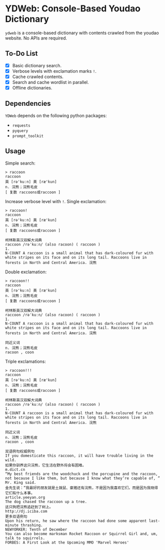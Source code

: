 # YDWeb: Console-Based Youdao Dictionary

`ydweb` is a console-based dictionary with contents crawled from the youdao website. No APIs are required.

## To-Do List

- [x] Basic dictionary search.
- [x] Verbose levels with exclamation marks `!`.
- [x] Cache crawled contents.
- [x] Search and cache wordlist in parallel.
- [x] Offline dictionaries.

## Dependencies

`YDWeb` depends on the following python packages:

* `requests`
* `pyquery`
* `prompt_toolkit`

## Usage

Simple search:

```
> raccoon                                                                       
raccoon
英 [rə'kuːn] 美 [ræ'kun]
n. 浣熊；浣熊毛皮
[ 复数 raccoons或raccoon ]
```

Increase verbose level with `!`. Single exclamation:

```
> raccoon!
raccoon
英 [rə'kuːn] 美 [ræ'kun]
n. 浣熊；浣熊毛皮
[ 复数 raccoons或raccoon ]

柯林斯英汉双解大词典
raccoon /rəˈkuːn/ (also racoon) ( raccoon )
1.
N-COUNT A raccoon is a small animal that has dark-coloured fur with white stripes on its face and on its long tail. Raccoons live in forests in North and Central America. 浣熊
```

Double exclamation:

```
> raccoon!!
raccoon
英 [rə'kuːn] 美 [ræ'kun]
n. 浣熊；浣熊毛皮
[ 复数 raccoons或raccoon ]

柯林斯英汉双解大词典
raccoon /rəˈkuːn/ (also racoon) ( raccoon )
1.
N-COUNT A raccoon is a small animal that has dark-coloured fur with white stripes on its face and on its long tail. Raccoons live in forests in North and Central America. 浣熊

同近义词
n. 浣熊；浣熊毛皮
racoon , coon
```

Triple exclamations:

```
> raccoon!!!
raccoon
英 [rə'kuːn] 美 [ræ'kun]
n. 浣熊；浣熊毛皮
[ 复数 raccoons或raccoon ]

柯林斯英汉双解大词典
raccoon /rəˈkuːn/ (also racoon) ( raccoon )
1.
N-COUNT A raccoon is a small animal that has dark-coloured fur with white stripes on its face and on its long tail. Raccoons live in forests in North and Central America. 浣熊

同近义词
n. 浣熊；浣熊毛皮
racoon , coon

双语例句权威例句
If you domesticate this raccoon, it will have trouble living in the wild.
如果你驯养这只浣熊，它生活在野外将会有困难。
m.dict.cn
“My best friends are the woodchuck and the porcupine and the raccoon, not because I like them, but because I know what they’re capable of, ” Mr. King said.
金先生说：“我最好的朋友就是土拨鼠、豪猪还有浣熊，不是因为我喜欢它们，而是因为我晓得它们有什么本事。
article.yeeyan.org
The dog chased the raccoon up a tree.
这只狗把浣熊追赶到了树上。
http://dj.iciba.com
更多双语例句
Upon his return, he saw where the raccoon had done some apparent last-minute thrashing.
NEWYORKER: Tenth of December
You can also become marksman Rocket Raccoon or Squirrel Girl and, um, talk to squirrels.
FORBES: A First Look at the Upcoming MMO 'Marvel Heroes'
```

